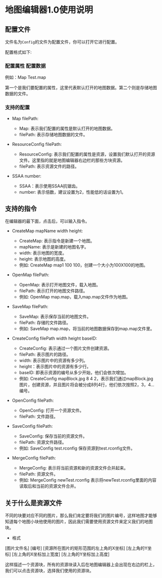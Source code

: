 # 地图编辑器1.0使用说明

## 配置文件

文件名为`Config`的文件为配置文件，你可以打开它进行配置。

配置格式如下:

### 配置属性 配置数据

例如：Map Test.map

第一个是我们要配置的属性，这里代表默认打开的地图数据。第二个则是存储地图数据的文件。

### 支持的配置

- Map filePath:
    - Map: 表示我们配置的属性是默认打开的地图数据。
    - filePath: 表示存储地图数据的文件。

- ResourceConfig filePath:
    - ResourceConfig: 表示我们配置的属性是资源，设置我们默认打开的资源文件。这里指的就是地图编辑器右边栏的那些方块资源。
    - filePath: 表示资源文件的路径。

- SSAA number:
    - SSAA：表示使用SSAA抗锯齿。
    - number: 表示倍数，建议设置为2，性能低的话设置为1。

## 支持的指令

在编辑器的最下面，点击后，可以输入指令。

- CreateMap mapName width height:
    - CreateMap: 表示指令是新建一个地图。
    - mapName: 表示是新建的地图名字。
    - width: 表示地图的宽度。
    - height: 表示地图的高度。
    - 例如: CreateMap map1 100 100，创建一个大小为100X100的地图。

- OpenMap filePath:
    - OpenMap: 表示打开地图文件，载入地图。
    - filePath: 表示打开的地图文件路径。
    - 例如: OpenMap map.map，载入map.map文件作为地图。

- SaveMap filePath:
    - SaveMap: 表示保存当前的地图文件。
    - filePath: 存储的文件路径。
    - 例如: SaveMap map.map，将当前的地图数据保存到map.map文件里。

- CreateConfig filePath width height baseID:
    - CreateConfig: 表示通过一个图片文件创建资源。
    - filePath: 表示图片的路径。
    - width: 表示图片中的资源有多少列。
    - height：表示图片中的资源有多少行。
    - baseID: 即表示资源的编号从多少开始，他们会依次增加。
    - 例如: CreateConfig mapBlock.jpg 8 4 2，表示我们通过mapBlock.jpg图片，创建资源，并且图片将会被分成8列4行，他们依次按照2，3，4...编号。

- OpenConfig filePath:
    - OpenConfig: 打开一个资源文件。
    - filePath: 文件路径。

- SaveConfig filePath:
    - SaveConfig: 保存当前的资源文件。
    - filePath: 资源文件路径。
    - 例如: SaveConfig test.rconfig 保存资源到test.rconfig文件。

- MergeConfig filePath:
    - MergeConfig: 表示将当前资源和新的资源文件合并起来。
    - filePath: 资源文件。
    - 例如: MergeConfig newTest.rconfig 表示将newTest.rconfig里面的内容读取后和当前的资源文件合并。

## 关于什么是资源文件

不同的块要对应不同的图片，那么我们肯定要将我们的图片编号，这样地图才能够知道每个地图小块他使用的图片，因此我们需要使用资源文件来定义我们的地图块。

- 格式

[图片文件名] [编号] [资源所在图片的矩形范围的左上角的X坐标] [左上角的Y坐标] [左上角的X坐标加上宽度] [左上角的Y坐标加上高度]

这样描述一个资源块，所有的资源块读入后在地图编辑器上会出现在右边的栏上，我们可以点击资源块，选择我们使用的资源块。